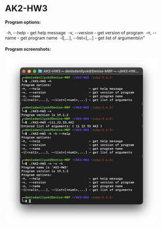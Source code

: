 # AK2-HW3

#### Program options:

​	-h, --help                         		- get help message
​	-v, --version                   		  - get version of program
​	-n, --name                       		  - get program name
​	-l[<val1>,...], --list=[<num1>,...]   - get list of arguments\n"

#### Program screenshots:

![image](image.png)

